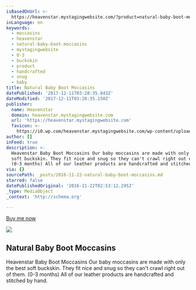 ```yaml
---
isBasedOnUrl: >-
  https://heavenstar.mystagingwebsite.com/?product=natural-baby-boot-moccasins&v=7516fd43adaa
inLanguage: en
keywords:
  - moccasins
  - heavenstar
  - natural-baby-boot-moccasins
  - mystagingwebsite
  - 0-3
  - buckskin
  - product
  - handcrafted
  - snug
  - baby
title: Natural Baby Boot Moccasins
datePublished: '2017-12-11T03:28:35.843Z'
dateModified: '2017-12-11T03:28:35.150Z'
publisher:
  name: Heavenstar
  domain: heavenstar.mystagingwebsite.com
  url: 'https://heavenstar.mystagingwebsite.com'
  favicon: >-
    https://i0.wp.com/heavenstar.mystagingwebsite.com/wp-content/uploads/2016/08/cropped-icon.jpg?fit=192%2C192&ssl=1
author: []
inFeed: true
description: >-
  Heavenstar Baby Boot Moccasins Our baby moccasins are made with only the best
  soft buckskin. They fit nice and snug so they can't crawl right out of them.
  (0-3 months) All of our leather products are handcrafted and stitched by hand.
via: {}
sourcePath: _posts/2016-11-22-natural-baby-boot-moccasins.md
starred: false
datePublishedOriginal: '2016-11-22T02:53:12.295Z'
_type: MediaObject
_context: 'http://schema.org'

---
```

[Buy me now][0]

<article style=""><img src="https://s3-us-west-2.amazonaws.com/the-grid-img/p/50292558b1c3d332a0a2a478bf4e593284425249.jpg" /><h1>Natural Baby Boot Moccasins</h1><p>Heavenstar Baby Boot Moccasins Our baby moccasins are made with only the best soft buckskin. They fit nice and snug so they can't crawl right out of them. (0-3 months) All of our leather products are handcrafted and stitched by hand.</p></article>



[0]: https://www.bonanza.com/listings/Fringe-Boots-0-3-months-Tan/388395363